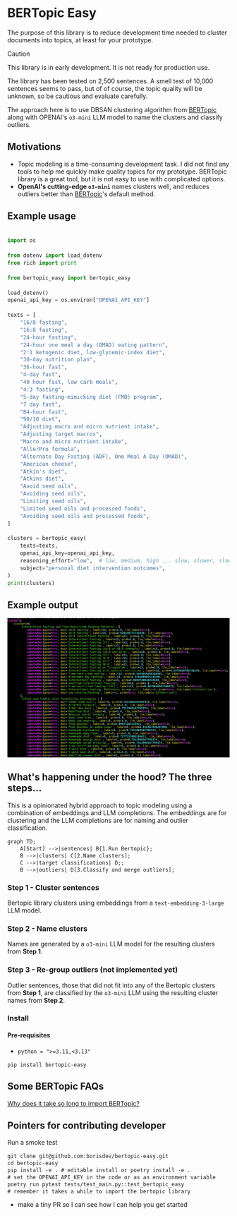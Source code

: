 # BERTopic Easy

The purpose of this library is to reduce development time
needed to cluster documents into topics, at least for your prototype.

> [!CAUTION]
> This library is in early development. It is not ready for production use.

The library has been tested on 2,500 sentences. A smell test of 10,000 sentences
seems to pass, but of of course, the topic quality will be unknown, so be cautious and evaluate carefully.

The approach here is to use DBSAN clustering algorithm from [BERTopic](https://maartengr.github.io/BERTopic/index.html)
along with OPENAI's `o3-mini` LLM model to name the clusters and classify outliers.

## Motivations

-   Topic modeling is a time-consuming development task. I did not find any
    tools to help me quickly make quality topics for my prototype. BERTopic
    library is a great tool, but it is not easy to use with complicated
    options.
-   **OpenAI's cutting-edge `o3-mini`** names clusters well, and reduces outliers better than [BERTopic](https://maartengr.github.io/BERTopic/index.html)'s default method.

## Example usage

```python

import os

from dotenv import load_dotenv
from rich import print

from bertopic_easy import bertopic_easy

load_dotenv()
openai_api_key = os.environ["OPENAI_API_KEY"]

texts = [
    "16/8 fasting",
    "16:8 fasting",
    "24-hour fasting",
    "24-hour one meal a day (OMAD) eating pattern",
    "2:1 ketogenic diet, low-glycemic-index diet",
    "30-day nutrition plan",
    "36-hour fast",
    "4-day fast",
    "40 hour fast, low carb meals",
    "4:3 fasting",
    "5-day fasting-mimicking diet (FMD) program",
    "7 day fast",
    "84-hour fast",
    "90/10 diet",
    "Adjusting macro and micro nutrient intake",
    "Adjusting target macros",
    "Macro and micro nutrient intake",
    "AllerPro formula",
    "Alternate Day Fasting (ADF), One Meal A Day (OMAD)",
    "American cheese",
    "Atkin's diet",
    "Atkins diet",
    "Avoid seed oils",
    "Avoiding seed oils",
    "Limiting seed oils",
    "Limited seed oils and processed foods",
    "Avoiding seed oils and processed foods",
]

clusters = bertopic_easy(
    texts=texts,
    openai_api_key=openai_api_key,
    reasoning_effort="low",  # low, medium, high ... slow, slower, slowest
    subject="personal diet intervention outcomes",
)
print(clusters)


```

## Example output

![pytest output](images/polished_clusters.png)

## What's happening under the hood? The three steps...

This is a opinionated hybrid approach to topic modeling using a combination of
embeddings and LLM completions. The embeddings are for clustering and the LLM
completions are for naming and outlier classification.

```mermaid
graph TD;
    A[Start] -->|sentences| B{1.Run Bertopic};
    B -->|clusters| C[2.Name clusters];
    C -->|target classifications| D;;
    B -->|outliers| D[3.Classify and merge outliers];
```

### Step 1 - Cluster sentences

Bertopic library clusters using embeddings from a `text-embedding-3-large` LLM model.

### Step 2 - Name clusters

Names are generated by a `o3-mini` LLM model for the resulting clusters from **Step 1**.

### Step 3 - Re-group outliers (not implemented yet)

Outlier sentences, those that did not fit into any of the Bertopic clusters
from **Step 1**, are classified by the `o3-mini` LLM using the resulting
cluster names from **Step 2**.

### Install

#### Pre-requisites

-   `python = ">=3.11,<3.13"`

```shell
pip install bertopic-easy
```

## Some BERTopic FAQs

[Why does it take so long to import BERTopic?](https://maartengr.github.io/BERTopic/faq.html#how-can-i-use-bertopic-with-chinese-documents)

## Pointers for contributing developer

Run a smoke test

```shell
git clone git@github.com:borisdev/bertopic-easy.git
cd bertopic-easy
pip install -e . # editable install or poetry install -e .
# set the OPENAI_API_KEY in the code or as an environment variable
poetry run pytest tests/test_main.py::test_bertopic_easy
# remember it takes a while to import the bertopic library
```

-   make a tiny PR so I can see how I can help you get started
